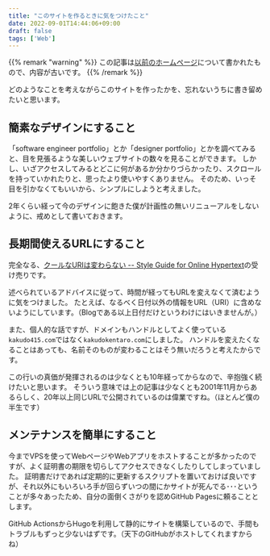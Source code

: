 ```yaml
---
title: "このサイトを作るときに気をつけたこと"
date: 2022-09-01T14:44:06+09:00
draft: false
tags: ['Web']
---
```


{{% remark "warning" %}}
この記事は[以前のホームページ](https://github.com/kakudo415/kakudokentaro.com)について書かれたもので、内容が古いです。
{{% /remark %}}

どのようなことを考えながらこのサイトを作ったかを、忘れないうちに書き留めたいと思います。

## 簡素なデザインにすること

「software engineer portfolio」とか「designer portfolio」とかを調べてみると、目を見張るような美しいウェブサイトの数々を見ることができます。
しかし、いざアクセスしてみるとどこに何があるか分かりづらかったり、スクロールを持っていかれたりと、思ったより使いやすくありません。
そのため、いっそ目を引かなくてもいいから、シンプルにしようと考えました。

2年くらい経って今のデザインに飽きた僕が計画性の無いリニューアルをしないように、戒めとして書いておきます。

## 長期間使えるURLにすること

完全なる、[クールなURIは変わらない  -- Style Guide for Online Hypertext](https://www.kanzaki.com/docs/Style/URI.html)の受け売りです。

述べられているアドバイスに従って、時間が経ってもURLを変えなくて済むように気をつけました。
たとえば、なるべく日付以外の情報をURL（URI）に含めないようにしています。（Blogである以上日付だけというわけにはいきませんが。）

また、個人的な話ですが、ドメインもハンドルとしてよく使っている`kakudo415.com`ではなく`kakudokentaro.com`にしました。
ハンドルを変えたくなることはあっても、名前そのものが変わることはそう無いだろうと考えたからです。

この行いの真価が発揮されるのは少なくとも10年経ってからなので、辛抱強く続けたいと思います。
そういう意味では上の記事は少なくとも2001年11月からあるらしく、20年以上同じURLで公開されているのは偉業ですね。（ほとんど僕の半生です）

## メンテナンスを簡単にすること

今までVPSを使ってWebページやWebアプリをホストすることが多かったのですが、よく証明書の期限を切らしてアクセスできなくしたりしてしまっていました。
証明書だけであれば定期的に更新するスクリプトを置いておけば良いですが、それ以外にもいろいろ手が回らずいつの間にかサイトが死んでる･･･ということが多々あったため、自分の面倒くさがりを認めGitHub Pagesに頼ることとします。

GitHub ActionsからHugoを利用して静的にサイトを構築しているので、手間もトラブルもずっと少ないはずです。（天下のGitHubがホストしてくれますからね）
